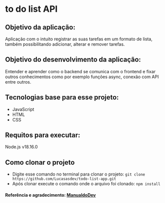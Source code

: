 # to do list API

## Objetivo da aplicação:
Aplicação com o intuito registrar as suas tarefas em um formato de lista, também possibilitando adicionar, alterar e remover tarefas.

## Objetivo do desenvolvimento da aplicação:
Entender e aprender como o backend se comunica com o frontend e fixar outros conhecimentos como por exemplo funções async, conexão com API entre outros.

## Tecnologias base para esse projeto:
- JavaScript
- HTML
- CSS

## Requitos para executar:
Node.js v18.16.0

## Como clonar o projeto
- Digite esse comando no terminal para clonar o projeto:
``git clone https://github.com/Lucasasdev/todo-list-app.git
``
- Após clonar execute o comando onde o arquivo foi clonado:
``npm install
``

#### Referência e agradecimento: [ManualdoDev](https://www.youtube.com/@ManualdoDev)
